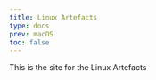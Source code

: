```yaml
---
title: Linux Artefacts
type: docs
prev: macOS
toc: false
---
```


This is the site for the Linux Artefacts

